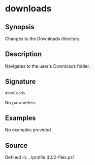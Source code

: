 # downloads

## Synopsis

Changes to the Downloads directory.

## Description

Navigates to the user's Downloads folder.

## Signature

```powershell
downloads
```

No parameters.

## Examples

No examples provided.

## Source

Defined in: ..\profile.d\02-files.ps1
